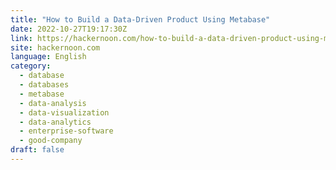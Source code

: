 ```yaml
---
title: "How to Build a Data-Driven Product Using Metabase"
date: 2022-10-27T19:17:30Z
link: https://hackernoon.com/how-to-build-a-data-driven-product-using-metabase?source=rss&utm_medium=RSS&utm_source=news.12bit.vn
site: hackernoon.com
language: English
category:
  - database
  - databases
  - metabase
  - data-analysis
  - data-visualization
  - data-analytics
  - enterprise-software
  - good-company
draft: false
---
```

